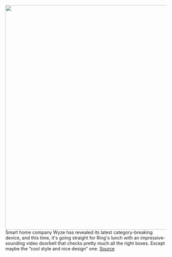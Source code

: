 <img src='https://cdn.vox-cdn.com/thumbor/rRnTEUQqlGEsnu8Q6WNy6iRmL8s=/0x0:5760x2636/1200x800/filters:focal(860x811:1780x1731)/cdn.vox-cdn.com/uploads/chorus_image/image/70015988/04.5.png' width='700px' /><br/>
Smart home company Wyze has revealed its latest category-breaking device, and this time, it's going straight for Ring's lunch with an impressive-sounding video doorbell that checks pretty much all the right boxes. Except maybe the “cool style and nice design” one.
<a href='https://www.theverge.com/2021/10/19/22734238/wyze-video-doorbell-pro-price-specs-shipping'> Source <a/>